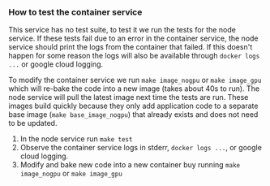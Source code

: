 ### How to test the container service

This service has no test suite, to test it we run the tests for the node service.
If these tests fail due to an error in the container service, the node service should print the logs from the container that failed. If this doesn't happen for some reason the logs will also be available through `docker logs ...` or google cloud logging.

To modify the container service we run `make image_nogpu` or `make image_gpu` which will re-bake the code into a new image (takes about 40s to run). The node service will pull the latest image next time the tests are run.
These images build quickly because they only add application code to a separate base image (`make base_image_nogpu`) that already exists and does not need to be updated.

1. In the node service run `make test`
2. Observe the container service logs in stderr, `docker logs ...`, or google cloud logging.
3. Modify and bake new code into a new container buy running `make image_nogpu` or `make image_gpu`
